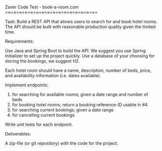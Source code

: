 Zaver Code Test - book-a-room.com
=≈=≈=≈=≈=≈=≈=≈=≈=≈=≈=≈=≈=≈=≈=≈=≈=

Task: Build a REST API that allows users to search for and book hotel rooms.
The API should be built with reasonable production quality given the limited time.

Requirements:

Use Java and Spring Boot to build the API.
We suggest you use Spring Initializer to set up the project quickly.
Use a database of your choosing for storing the bookings, we suggest H2.

Each hotel room should have a name, description, number of beds, price, and availability information (i.e. dates available).

Implement endpoints:
1) for searching for available rooms; given a date range and number of beds
2) for booking hotel rooms; return a booking reference-ID usable in #4
3) for searching current bookings; given a date range
4) for cancelling current bookings

Write unit tests for each endpoint.

Deliverables:

A zip-file (or git repository) with the code for the project.
